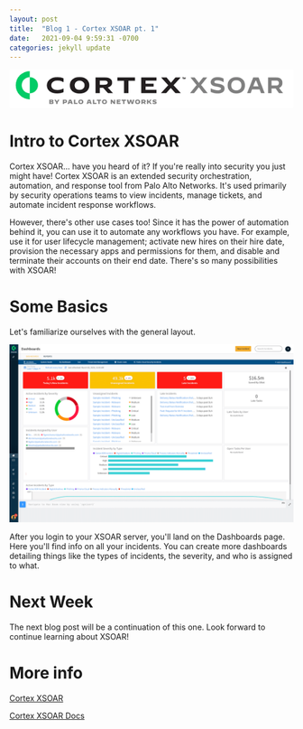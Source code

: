 ```yaml
---
layout: post
title:  "Blog 1 - Cortex XSOAR pt. 1"
date:   2021-09-04 9:59:31 -0700
categories: jekyll update
---
```

![Cortex XSOAR logo](/assets/xsoar-logo.png)

# **Intro to Cortex XSOAR**
Cortex XSOAR... have you heard of it? If you're really into security you just might have! Cortex XSOAR is an extended security orchestration, automation, and response tool from Palo Alto Networks. It's used primarily by security operations teams to view incidents, manage tickets, and automate incident response workflows. 

However, there's other use cases too! Since it has the power of automation behind it, you can use it to automate any workflows you have. For example, use it for user lifecycle management; activate new hires on their hire date, provision the necessary apps and permissions for them, and disable and terminate their accounts on their end date. There's so many possibilities with XSOAR!

# **Some Basics**
Let's familiarize ourselves with the general layout.

![Cortex XSOAR Home](/assets/xsoar-image.png)

After you login to your XSOAR server, you'll land on the Dashboards page. Here you'll find info on all your incidents. You can create more dashboards detailing things like the types of incidents, the severity, and who is assigned to what.

# **Next Week**
The next blog post will be a continuation of this one. Look forward to continue learning about XSOAR!

# **More info**
[Cortex XSOAR](https://www.paloaltonetworks.com/cortex/cortex-xsoar)

[Cortex XSOAR Docs](https://xsoar.pan.dev/)